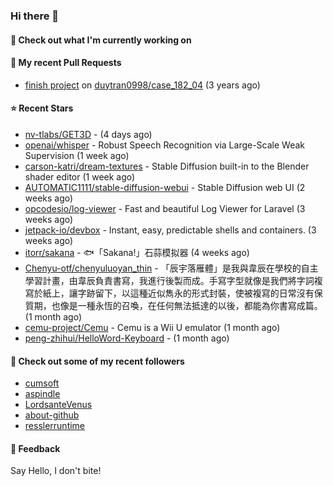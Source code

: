 ### Hi there 👋

#### 👷 Check out what I'm currently working on

#### 🔨 My recent Pull Requests

- [finish project](https://github.com/duytran0998/case_182_04/pull/1) on [duytran0998/case_182_04](https://github.com/duytran0998/case_182_04) (3 years ago)

#### ⭐ Recent Stars

- [nv-tlabs/GET3D](https://github.com/nv-tlabs/GET3D) -  (4 days ago)
- [openai/whisper](https://github.com/openai/whisper) - Robust Speech Recognition via Large-Scale Weak Supervision (1 week ago)
- [carson-katri/dream-textures](https://github.com/carson-katri/dream-textures) - Stable Diffusion built-in to the Blender shader editor (1 week ago)
- [AUTOMATIC1111/stable-diffusion-webui](https://github.com/AUTOMATIC1111/stable-diffusion-webui) - Stable Diffusion web UI (2 weeks ago)
- [opcodesio/log-viewer](https://github.com/opcodesio/log-viewer) - Fast and beautiful Log Viewer for Laravel (3 weeks ago)
- [jetpack-io/devbox](https://github.com/jetpack-io/devbox) - Instant, easy, predictable shells and containers. (3 weeks ago)
- [itorr/sakana](https://github.com/itorr/sakana) - 🐟「Sakana!」石蒜模拟器 (4 weeks ago)
- [Chenyu-otf/chenyuluoyan_thin](https://github.com/Chenyu-otf/chenyuluoyan_thin) - 「辰宇落雁體」是我與韋辰在學校的自主學習計畫，由韋辰負責書寫，我進行後製而成。手寫字型就像是我們將字詞複寫於紙上，讓字跡留下，以這種近似雋永的形式封裝，使被複寫的日常沒有保質期，也像是一種永恆的召喚，在任何無法抵達的以後，都能為你書寫成篇。 (1 month ago)
- [cemu-project/Cemu](https://github.com/cemu-project/Cemu) - Cemu is a Wii U emulator (1 month ago)
- [peng-zhihui/HelloWord-Keyboard](https://github.com/peng-zhihui/HelloWord-Keyboard) -  (1 month ago)

#### 👯 Check out some of my recent followers

- [cumsoft](https://github.com/cumsoft)
- [aspindle](https://github.com/aspindle)
- [LordsanteVenus](https://github.com/LordsanteVenus)
- [about-github](https://github.com/about-github)
- [resslerruntime](https://github.com/resslerruntime)

#### 💬 Feedback

Say Hello, I don't bite!